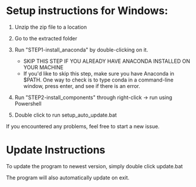 # Setup instructions for Windows:

1. Unzip the zip file to a location

2. Go to the extracted folder

3. Run "STEP1-install_anaconda" by double-clicking on it.
    - SKIP THIS STEP IF YOU ALREADY HAVE ANACONDA INSTALLED ON YOUR MACHINE
    - If you'd like to skip this step, make sure you have Anaconda in $PATH. One way to check is to type conda in a command-line window, press enter, and see if there is an error.
4. Run "STEP2-install_components" through right-click -> run using Powershell
5. Double click to run setup_auto_update.bat

If you encountered any problems, feel free to start a new issue. 

# Update Instructions

To update the program to newest version, simply double click update.bat

The program will also automatically update on exit. 
